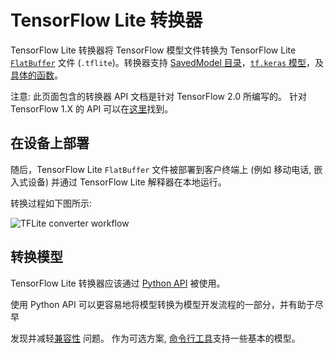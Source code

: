 # TensorFlow Lite 转换器

TensorFlow Lite 转换器将 TensorFlow 模型文件转换为 TensorFlow Lite [`FlatBuffer`](https://google.github.io/flatbuffers/) 文件
(`.tflite`)。转换器支持 [SavedModel 目录](https://www.tensorflow.org/alpha/guide/saved_model)，[`tf.keras` 模型](https://www.tensorflow.org/alpha/guide/keras/overview)，及[具体的函数](concrete_function.md)。

注意: 此页面包含的转换器 API 文档是针对 TensorFlow 2.0 所编写的。
针对 TensorFlow 1.X 的 API 可以在[这里](https://www.tensorflow.org/lite/convert/)找到。

## 在设备上部署

随后，TensorFlow Lite `FlatBuffer` 文件被部署到客户终端上 (例如
移动电话, 嵌入式设备) 并通过 TensorFlow Lite 解释器在本地运行。

转换过程如下图所示:

![TFLite converter workflow](../images/convert/workflow.svg)

## 转换模型

TensorFlow Lite 转换器应该通过 [Python API](python_api.md) 被使用。

使用 Python API 可以更容易地将模型转换为模型开发流程的一部分，并有助于尽早

发现并减轻[兼容性](../../guide/ops_compatibility.md) 问题。
作为可选方案,  [命令行工具](cmdline.md)支持一些基本的模型。

